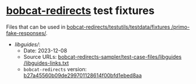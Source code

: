 # [bobcat-redirects](https://github.com/NYULibraries/bobcat-redirects) test fixtures

Files that can be used in [bobcat\-redirects/testutils/testdata/fixtures /primo\-fake\-responses/](https://github.com/NYULibraries/bobcat-redirects/tree/main).

* _libguides/_:
  * Date: 2023-12-08
  * Source URLs: [bobcat\-redirects\-sampler/test\-case\-files/libguides /libguides\-links\.txt](https://github.com/NYULibraries/bobcat-redirects-sampler/tree/6e4c6497bf3332f75204711a6af06d4601951339)
  * `bobcat-redirects` version: [b27a45560b09de299701128614f00bfd1ebed8aa](https://github.com/NYULibraries/bobcat-redirects/commit/b27a45560b09de299701128614f00bfd1ebed8aa)
